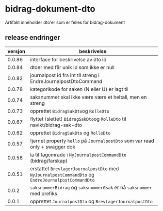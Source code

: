 # bidrag-dokument-dto

Artifakt inneholder dto'er som er felles for bidrag-dokument

## release endringer

versjon | beskrivelse
-----------|------------------------
0.0.86 | interface for beskrivelse av dto id
0.0.84 | dtoer med får unik id som ikke er null
0.0.82 | journalpost id fra int til streng i EndreJournalpostDtoCommand
0.0.78 | kategorikode for saken (N eller U) er lagt til
0.0.74 | saksnummer skal ikke være være et heltall, men en streng
0.0.73 | opprettet `BidragSakDto`og `RolleDto`
0.0.67 | flyttet (slettet) `BidragSakDto`og `RolleDto` til navikt/bidrag-sak-dto
0.0.62 | opprettet `BidragSakDto` og `RolleDto`
0.0.57 | fjernet property `hello` på `JournalpostDto` som var read only + swagger dok
0.0.56 | la til fagomrade i `NyJournalpostCommandDto` (bidrag/farskap)
0.0.51 | erstattet `BrevlagerJournalpostDto` med `NyJournalpostCommandDto` og `EndreJournalpostCommandDto`
0.0.2 | `saksnummerBidrag` og `saksnummerGsak` er nå `saksnummer` med prefiks
0.0.1 | opprettet `JournalpostDto` og `BrevlagerJournalpostDto`
